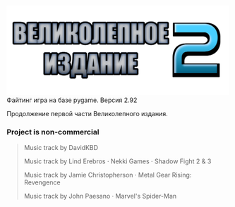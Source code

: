 ![](assets/images/UI/logo.png)
Файтинг игра на базе pygame. Версия 2.92

Продолжение первой части Великолепного издания.

### Project is non-commercial

> Music track by DavidKBD
> 
> Music track by Lind Erebros · Nekki Games · Shadow Fight 2 & 3
> 
> Music track by Jamie Christopherson · Metal Gear Rising: Revengence
> 
> Music track by John Paesano · Marvel's Spider-Man
